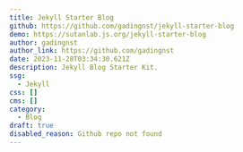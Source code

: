 ```yaml
---
title: Jekyll Starter Blog
github: https://github.com/gadingnst/jekyll-starter-blog
demo: https://sutanlab.js.org/jekyll-starter-blog
author: gadingnst
author_link: https://github.com/gadingnst
date: 2023-11-28T03:34:30.621Z
description: Jekyll Blog Starter Kit.
ssg:
  - Jekyll
css: []
cms: []
category:
  - Blog
draft: true
disabled_reason: Github repo not found
---
```

